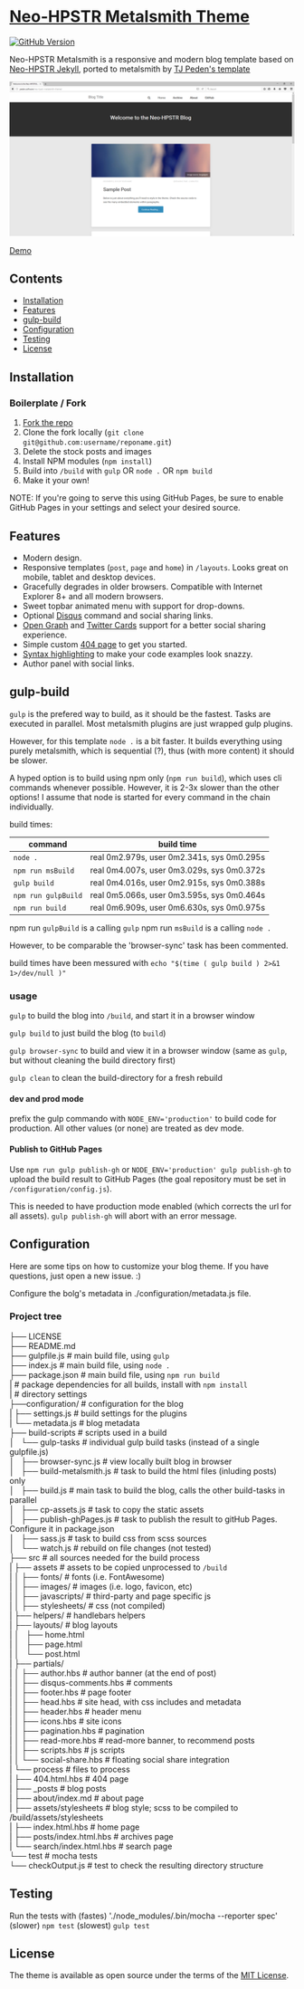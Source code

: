 # [Neo-HPSTR Metalsmith Theme][6]

[![GitHub Version][3]][4]

Neo-HPSTR Metalsmith is a responsive and modern blog template based on [Neo-HPSTR Jekyll][1], ported to metalsmith by [TJ Peden's template][11]

![Preview][5]

[Demo][6]

## Contents

- [Installation](#installation)
- [Features](#features)
- [gulp-build](#gulp-build)
- [Configuration](#configuration)
- [Testing](#Testing)
- [License](#license)

## Installation

### Boilerplate / Fork

1. [Fork the repo][7]
1. Clone the fork locally (`git clone git@github.com:username/reponame.git`)
1. Delete the stock posts and images
1. Install NPM modules (`npm install`)
1. Build into `/build` with `gulp` OR `node .` OR `npm build`
1. Make it your own!

NOTE: If you're going to serve this using GitHub Pages, be sure to enable GitHub Pages in your settings and select your desired source.

## Features

* Modern design.
* Responsive templates (`post`, `page` and `home`) in `/layouts`. Looks great on mobile, tablet and desktop devices.
* Gracefully degrades in older browsers. Compatible with Internet Explorer 8+ and all modern browsers.
* Sweet topbar animated menu with support for drop-downs.
* Optional [Disqus][8] command and social sharing links.
* [Open Graph][9] and [Twitter Cards][10] support for a better social sharing experience.
* Simple custom [404 page](content/404.html.hbs) to get you started.
* [Syntax highlighting](#) to make your code examples look snazzy.
* Author panel with social links.

## gulp-build
`gulp` is the prefered way to build, as it should be the fastest. Tasks are executed in parallel. Most metalsmith plugins are just wrapped gulp plugins.

However, for this template `node .` is a bit faster. It builds everything using purely metalsmith, which is sequential (?), thus (with more content) it should be slower.

A hyped option is to build using npm only (`npm run build`), which uses cli commands whenever possible.
However, it is 2-3x slower than the other options! I assume that node is started for every command in the chain individually.

build times:

command              | build time
-------------------- | -----------
`node .`             | real	0m2.979s, user	0m2.341s, sys	0m0.295s
`npm run msBuild`    |  real	0m4.007s, user	0m3.029s, sys	0m0.372s
`gulp build`         |  real	0m4.016s, user	0m2.915s, sys	0m0.388s
`npm run gulpBuild`  |  real	0m5.066s, user	0m3.595s, sys	0m0.464s
`npm run build`      |  real	0m6.909s, user	0m6.630s, sys	0m0.975s

npm run `gulpBuild` is a calling `gulp`
npm run `msBuild` is a calling `node .`

However, to be comparable the 'browser-sync' task has been commented.

build times have been messured with `echo "$(time ( gulp build ) 2>&1 1>/dev/null )"`

### usage
`gulp` to build the blog into `/build`, and start it in a browser window

`gulp build` to just build the blog (to `build`)

`gulp browser-sync` to build and view it in a browser window (same as `gulp`, but without cleaning the build directory first)

`gulp clean` to clean the build-directory for a fresh rebuild

#### dev and prod mode
prefix the gulp commando with
`NODE_ENV='production'` to build code for production.
All other values (or none) are treated as dev mode.

#### Publish to GitHub Pages
Use `npm run gulp publish-gh` or `NODE_ENV='production' gulp publish-gh` to upload the build result to GitHub Pages (the goal repository must be set in `/configuration/config.js`).

This is needed to have production mode enabled (which corrects the url for all assets). `gulp publish-gh` will abort with an error message.

## Configuration

Here are some tips on how to customize your blog theme. If you have questions, just open a new issue. :)

Configure the bolg's metadata in ./configuration/metadata.js file.

### Project tree

├── LICENSE  
├── README.md  
├── gulpfile.js                     # main build file, using `gulp`  
├── index.js                        # main build file, using `node .`  
├── package.json                    # main build file, using `npm run build`  
|                                   # package dependencies for all builds, install with `npm install`  
|                                   # directory settings  
├──configuration/                   # configuration for the blog  
|   ├── settings.js                 # build settings for the plugins  
|   └── metadata.js                 # blog metadata  
├── build-scripts                   # scripts used in a build  
│   └── gulp-tasks                  # individual gulp build tasks (instead of a single gulpfile.js)  
│       ├── browser-sync.js         # view locally built blog in browser  
│       ├── build-metalsmith.js     # task to build the html files (inluding posts) only  
│       ├── build.js                # main task to build the blog, calls the other build-tasks in parallel  
│       ├── cp-assets.js            # task to copy the static assets  
│       ├── publish-ghPages.js      # task to publish the result to gitHub Pages. Configure it in package.json  
│       ├── sass.js                 # task to build css from scss sources  
│       └── watch.js                # rebuild on file changes (not tested)  
├── src                             # all sources needed for the build process  
|   ├── assets                      # assets to be copied unprocessed to `/build`  
|   │   ├── fonts/                  # fonts (i.e. FontAwesome)  
|   │   ├── images/                 # images (i.e. logo, favicon, etc)  
|   │   ├── javascripts/            # third-party and page specific js  
|   │   ├── stylesheets/            # css (not compiled)  
|   ├── helpers/                    # handlebars helpers  
|   ├── layouts/                    # blog layouts  
|   │   ├── home.html  
|   │   ├── page.html  
|   │   └── post.html  
|   ├── partials/  
|   │   ├── author.hbs              # author banner (at the end of post)  
|   │   ├── disqus-comments.hbs     # comments  
|   │   ├── footer.hbs              # page footer  
|   │   ├── head.hbs                # site head, with css includes and metadata  
|   │   ├── header.hbs              # header menu  
|   │   ├── icons.hbs               # site icons  
|   │   ├── pagination.hbs          # pagination  
|   │   ├── read-more.hbs           # read-more banner, to recommend posts  
|   │   ├── scripts.hbs             # js scripts  
|   │   └── social-share.hbs        # floating social share integration  
|   └── process                     # files to process  
|       ├── 404.html.hbs            # 404 page  
|       ├── _posts                  # blog posts  
|       ├── about/index.md          # about page  
|       ├── assets/stylesheets      # blog style; scss to be compiled to /build/assets/stylesheets  
|       ├── index.html.hbs          # home page  
|       ├── posts/index.html.hbs    # archives page  
|       └── search/index.html.hbs   # search page  
└── test                            # mocha tests  
    └── checkOutput.js              # test to check the resulting directory structure  


## Testing
Run the tests with
(fastes)
'./node_modules/.bin/mocha --reporter spec'
(slower)
`npm test`
(slowest)
`gulp test`

## License

The theme is available as open source under the terms of the [MIT License][2].

[1]: https://github.com/aron-bordin/neo-hpstr-jekyll-theme
[2]: http://opensource.org/licenses/MIT
[3]: https://badge.fury.io/gh/tjpeden%2Fneo-hpstr-metalsmith-theme.svg
[4]: https://badge.fury.io/gh/tjpeden%2Fneo-hpstr-metalsmith-theme
[5]: /src/assets/images/neo-hpstr-metalsmith-theme.png?raw=true
[6]: http://peden.software/neo-hpstr-metalsmith-theme
[7]: https://github.com/tjpeden/neo-hpstr-metalsmith-theme
[8]: http://disqus.com
[9]: https://developers.facebook.com/docs/opengraph
[10]: https://dev.twitter.com/docs/cards
[11]: https://github.com/tjpeden/neo-hpstr-metalsmith-theme
